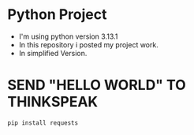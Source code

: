 # Python Project 
- I'm using python version 3.13.1
- In this repository i posted my project work.
- In simplified Version.

# SEND "HELLO WORLD" TO THINKSPEAK
```
pip install requests
```

